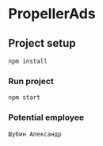 # PropellerAds

## Project setup
```
npm install
```
### Run project
```
npm start
```
### Potential employee
```
Шубин Александр
```
